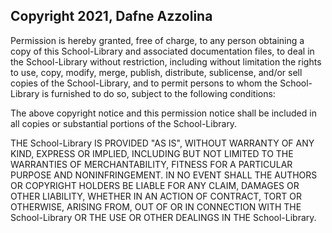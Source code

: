 ## Copyright 2021, Dafne Azzolina

Permission is hereby granted, free of charge, to any person obtaining a copy of this School-Library and associated documentation files, to deal in the School-Library without restriction, including without limitation the rights to use, copy, modify, merge, publish, distribute, sublicense, and/or sell copies of the School-Library, and to permit persons to whom the School-Library is furnished to do so, subject to the following conditions:

The above copyright notice and this permission notice shall be included in all copies or substantial portions of the School-Library.

THE School-Library IS PROVIDED "AS IS", WITHOUT WARRANTY OF ANY KIND, EXPRESS OR IMPLIED, INCLUDING BUT NOT LIMITED TO THE WARRANTIES OF MERCHANTABILITY, FITNESS FOR A PARTICULAR PURPOSE AND NONINFRINGEMENT. IN NO EVENT SHALL THE AUTHORS OR COPYRIGHT HOLDERS BE LIABLE FOR ANY CLAIM, DAMAGES OR OTHER LIABILITY, WHETHER IN AN ACTION OF CONTRACT, TORT OR OTHERWISE, ARISING FROM, OUT OF OR IN CONNECTION WITH THE School-Library OR THE USE OR OTHER DEALINGS IN THE School-Library.
